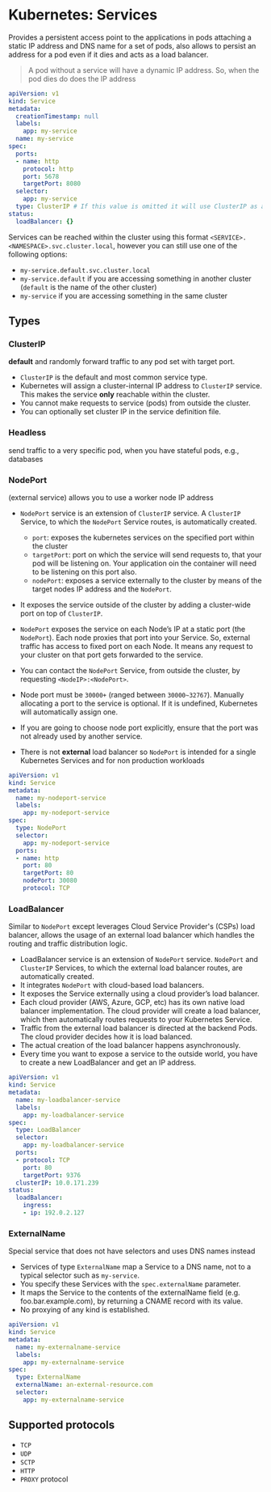 # Kubernetes: Services

Provides a persistent access point to the applications in pods attaching a static IP address and DNS name for a set of pods, also allows to persist an address for a pod even if it dies and acts as a load balancer.

> A pod without a service will have a dynamic IP address. So, when the pod dies do does the IP address

```yaml
apiVersion: v1
kind: Service
metadata:
  creationTimestamp: null
  labels:
    app: my-service
  name: my-service
spec:
  ports:
  - name: http
    protocol: http
    port: 5678
    targetPort: 8080
  selector:
    app: my-service
  type: ClusterIP # If this value is omitted it will use ClusterIP as a default value (fallback type)
status:
  loadBalancer: {}
```

Services can be reached within the cluster using this format `<SERVICE>.<NAMESPACE>.svc.cluster.local`, however you can still use one of the following options:

- `my-service.default.svc.cluster.local`
- `my-service.default` if you are accessing something in another cluster (`default` is the name of the other cluster)
- `my-service` if you are accessing something in the same cluster

## Types

### ClusterIP

**default** and randomly forward traffic to any pod set with target port.

- `ClusterIP` is the default and most common service type.
- Kubernetes will assign a cluster-internal IP address to `ClusterIP` service. This makes the service **only** reachable within the cluster.
- You cannot make requests to service (pods) from outside the cluster.
- You can optionally set cluster IP in the service definition file.

### Headless

send traffic to a very specific pod, when you have stateful pods, e.g., databases

### NodePort

(external service) allows you to use a worker node IP address

- `NodePort` service is an extension of `ClusterIP` service. A `ClusterIP` Service, to which the `NodePort` Service routes, is automatically created.

  - `port`: exposes the kubernetes services on the specified port within the cluster
  - `targetPort`: port on which the service will send requests to, that your pod will be listening on. Your application oin the container will need to be listening on this port also.
  - `nodePort`: exposes a service externally to the cluster by means of the target nodes IP address and the `NodePort`.

- It exposes the service outside of the cluster by adding a cluster-wide port on top of `ClusterIP`.
- `NodePort` exposes the service on each Node’s IP at a static port (the `NodePort`). Each node proxies that port into your Service. So, external traffic has access to fixed port on each Node. It means any request to your cluster on that port gets forwarded to the service.
- You can contact the `NodePort` Service, from outside the cluster, by requesting `<NodeIP>:<NodePort>`.
- Node port must be `30000+` (ranged between `30000~32767`). Manually allocating a port to the service is optional. If it is undefined, Kubernetes will automatically assign one.
- If you are going to choose node port explicitly, ensure that the port was not already used by another service.
- There is not **external** load balancer so `NodePort` is intended for a single Kubernetes Services and for non production workloads

```yaml
apiVersion: v1
kind: Service
metadata:
  name: my-nodeport-service
  labels:
    app: my-nodeport-service
spec:
  type: NodePort
  selector:
    app: my-nodeport-service
  ports:
  - name: http
    port: 80
    targetPort: 80
    nodePort: 30080
    protocol: TCP
```

### LoadBalancer

Similar to `NodePort` except leverages Cloud Service Provider's (CSPs) load balancer, allows the usage of an external load balancer which handles the routing and traffic distribution logic.

- LoadBalancer service is an extension of `NodePort` service. `NodePort` and `ClusterIP` Services, to which the external load balancer routes, are automatically created.
- It integrates `NodePort` with cloud-based load balancers.
- It exposes the Service externally using a cloud provider’s load balancer.
- Each cloud provider (AWS, Azure, GCP, etc) has its own native load balancer implementation. The cloud provider will create a load balancer, which then automatically routes requests to your Kubernetes Service.
- Traffic from the external load balancer is directed at the backend Pods. The cloud provider decides how it is load balanced.
- The actual creation of the load balancer happens asynchronously.
- Every time you want to expose a service to the outside world, you have to create a new LoadBalancer and get an IP address.

```yaml
apiVersion: v1
kind: Service
metadata:
  name: my-loadbalancer-service
  labels:
    app: my-loadbalancer-service
spec:
  type: LoadBalancer
  selector:
    app: my-loadbalancer-service
  ports:
  - protocol: TCP
    port: 80
    targetPort: 9376
  clusterIP: 10.0.171.239
status:
  loadBalancer:
    ingress:
    - ip: 192.0.2.127
```

### ExternalName

Special service that does not have selectors and uses DNS names instead

- Services of type `ExternalName` map a Service to a DNS name, not to a typical selector such as `my-service`.
- You specify these Services with the `spec.externalName` parameter.
- It maps the Service to the contents of the externalName field (e.g. foo.bar.example.com), by returning a CNAME record with its value.
- No proxying of any kind is established.

```yaml
apiVersion: v1
kind: Service
metadata:
  name: my-externalname-service
  labels:
    app: my-externalname-service
spec:
  type: ExternalName
  externalName: an-external-resource.com
  selector:
    app: my-externalname-service
```

## Supported protocols

- `TCP`
- `UDP`
- `SCTP`
- `HTTP`
- `PROXY` protocol

